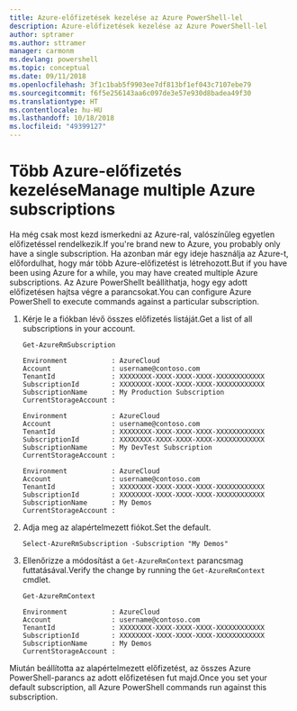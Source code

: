 ```yaml
---
title: Azure-előfizetések kezelése az Azure PowerShell-lel
description: Azure-előfizetések kezelése az Azure PowerShell-lel
author: sptramer
ms.author: sttramer
manager: carmonm
ms.devlang: powershell
ms.topic: conceptual
ms.date: 09/11/2018
ms.openlocfilehash: 3f1c1bab5f9903ee7df813bf1ef043c7107ebe79
ms.sourcegitcommit: f6f5e256143aa6c097de3e57e930d8badea49f30
ms.translationtype: HT
ms.contentlocale: hu-HU
ms.lasthandoff: 10/18/2018
ms.locfileid: "49399127"
---
```

# <a name="manage-multiple-azure-subscriptions"></a><span data-ttu-id="c9c15-103">Több Azure-előfizetés kezelése</span><span class="sxs-lookup"><span data-stu-id="c9c15-103">Manage multiple Azure subscriptions</span></span>

<span data-ttu-id="c9c15-104">Ha még csak most kezd ismerkedni az Azure-ral, valószínűleg egyetlen előfizetéssel rendelkezik.</span><span class="sxs-lookup"><span data-stu-id="c9c15-104">If you're brand new to Azure, you probably only have a single subscription.</span></span> <span data-ttu-id="c9c15-105">Ha azonban már egy ideje használja az Azure-t, előfordulhat, hogy már több Azure-előfizetést is létrehozott.</span><span class="sxs-lookup"><span data-stu-id="c9c15-105">But if you have been using Azure for a while, you may have created multiple Azure subscriptions.</span></span> <span data-ttu-id="c9c15-106">Az Azure PowerShellt beállíthatja, hogy egy adott előfizetésen hajtsa végre a parancsokat.</span><span class="sxs-lookup"><span data-stu-id="c9c15-106">You can configure Azure PowerShell to execute commands against a particular subscription.</span></span>

1. <span data-ttu-id="c9c15-107">Kérje le a fiókban lévő összes előfizetés listáját.</span><span class="sxs-lookup"><span data-stu-id="c9c15-107">Get a list of all subscriptions in your account.</span></span>

    ```azurepowershell-interactive
    Get-AzureRmSubscription
    ```

    ```output
    Environment           : AzureCloud
    Account               : username@contoso.com
    TenantId              : XXXXXXXX-XXXX-XXXX-XXXX-XXXXXXXXXXXX
    SubscriptionId        : XXXXXXXX-XXXX-XXXX-XXXX-XXXXXXXXXXXX
    SubscriptionName      : My Production Subscription
    CurrentStorageAccount :

    Environment           : AzureCloud
    Account               : username@contoso.com
    TenantId              : XXXXXXXX-XXXX-XXXX-XXXX-XXXXXXXXXXXX
    SubscriptionId        : XXXXXXXX-XXXX-XXXX-XXXX-XXXXXXXXXXXX
    SubscriptionName      : My DevTest Subscription
    CurrentStorageAccount :

    Environment           : AzureCloud
    Account               : username@contoso.com
    TenantId              : XXXXXXXX-XXXX-XXXX-XXXX-XXXXXXXXXXXX
    SubscriptionId        : XXXXXXXX-XXXX-XXXX-XXXX-XXXXXXXXXXXX
    SubscriptionName      : My Demos
    CurrentStorageAccount :
    ```

2. <span data-ttu-id="c9c15-108">Adja meg az alapértelmezett fiókot.</span><span class="sxs-lookup"><span data-stu-id="c9c15-108">Set the default.</span></span>

    ```azurepowershell-interactive
    Select-AzureRmSubscription -Subscription "My Demos"
    ```

3. <span data-ttu-id="c9c15-109">Ellenőrizze a módosítást a `Get-AzureRmContext` parancsmag futtatásával.</span><span class="sxs-lookup"><span data-stu-id="c9c15-109">Verify the change by running the `Get-AzureRmContext` cmdlet.</span></span>

    ```azurepowershell-interactive
    Get-AzureRmContext
    ```

    ```output
    Environment           : AzureCloud
    Account               : username@contoso.com
    TenantId              : XXXXXXXX-XXXX-XXXX-XXXX-XXXXXXXXXXXX
    SubscriptionId        : XXXXXXXX-XXXX-XXXX-XXXX-XXXXXXXXXXXX
    SubscriptionName      : My Demos
    CurrentStorageAccount :
    ```

<span data-ttu-id="c9c15-110">Miután beállította az alapértelmezett előfizetést, az összes Azure PowerShell-parancs az adott előfizetésen fut majd.</span><span class="sxs-lookup"><span data-stu-id="c9c15-110">Once you set your default subscription, all Azure PowerShell commands run against this subscription.</span></span>
